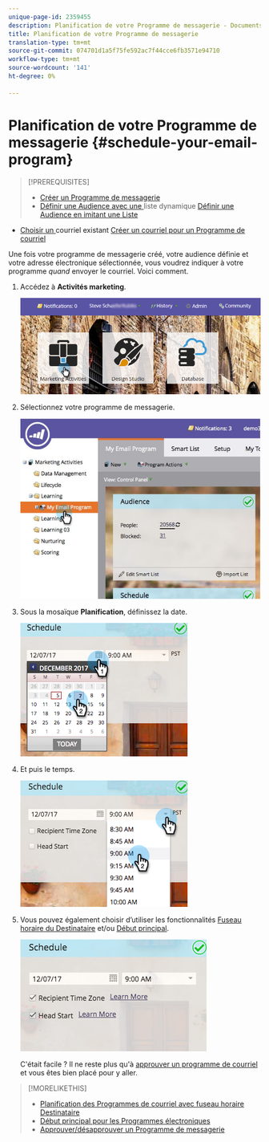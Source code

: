 ```yaml
---
unique-page-id: 2359455
description: Planification de votre Programme de messagerie - Documents marketing - Documentation du produit
title: Planification de votre Programme de messagerie
translation-type: tm+mt
source-git-commit: 074701d1a5f75fe592ac7f44cce6fb3571e94710
workflow-type: tm+mt
source-wordcount: '141'
ht-degree: 0%

---
```



# Planification de votre Programme de messagerie {#schedule-your-email-program}

>[!PREREQUISITES]
>
>* [Créer un Programme de messagerie](../../../../product-docs/email-marketing/email-programs/creating-an-email-program/create-an-email-program.md)
>* [Définir une Audience avec une ](../../../../product-docs/email-marketing/email-programs/managing-people-in-email-programs/define-an-audience-with-a-smart-list.md) liste dynamique  [Définir une Audience en imitant une Liste](../../../../product-docs/email-marketing/email-programs/managing-people-in-email-programs/define-an-audience-by-importing-a-list.md)

   >
   >
* [Choisir un ](choose-an-existing-email.md) courriel existant  [Créer un courriel pour un Programme de courriel](create-an-email-for-an-email-program.md)

>



Une fois votre programme de messagerie créé, votre audience définie et votre adresse électronique sélectionnée, vous voudrez indiquer à votre programme *quand* envoyer le courriel. Voici comment.

1. Accédez à **Activités marketing**.

   ![](assets/login-marketing-activities-1.png)

1. Sélectionnez votre programme de messagerie.

   ![](assets/selectemailprogram-1.jpg)

1. Sous la mosaïque **Planification**, définissez la date.

   ![](assets/image2017-12-5-14-3a4-3a28.png)

1. Et puis le temps.

   ![](assets/image2017-12-5-14-3a3-3a58.png)

1. Vous pouvez également choisir d’utiliser les fonctionnalités [Fuseau horaire du Destinataire](scheduling-with-recipient-time-zone/schedule-email-programs-with-recipient-time-zone.md) et/ou [Début principal](head-start-for-email-programs.md).

   ![](assets/image2017-12-5-14-3a3-3a12.png)

   C&#39;était facile ? Il ne reste plus qu&#39;à [approuver un programme de courriel](approve-unapprove-an-email-program.md) et vous êtes bien placé pour y aller.

>[!MORELIKETHIS]
>
>* [Planification des Programmes de courriel avec fuseau horaire Destinataire](scheduling-with-recipient-time-zone/schedule-email-programs-with-recipient-time-zone.md)
>* [Début principal pour les Programmes électroniques](head-start-for-email-programs.md)
>* [Approuver/désapprouver un Programme de messagerie](approve-unapprove-an-email-program.md)

>



